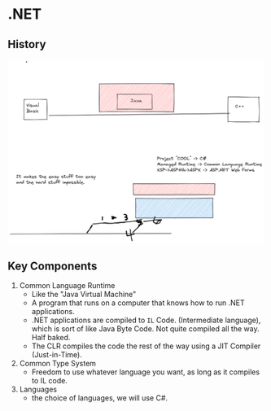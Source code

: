 # .NET
## History

![Drawing](./assets/historyofdotnet.png)
## Key Components

1. Common Language Runtime
    - Like the "Java Virtual Machine"
    - A program that runs on a computer that knows how to run .NET applications.
    - .NET applications are compiled to `IL` Code. (Intermediate language), which is sort of like Java Byte Code. Not quite compiled all the way. Half baked.
    - The CLR compiles the code the rest of the way using a JIT Compiler (Just-in-Time).
2. Common Type System
    - Freedom to use whatever language you want, as long as it compiles to IL code.
3. Languages
    - the choice of languages, we will use C#.



